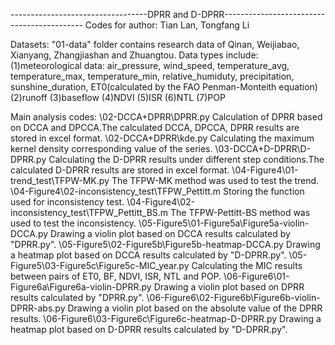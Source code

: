 ----------------------------------DPRR and D-DPRR-------------------------------------------
Codes for
author: Tian Lan, Tongfang Li

Datasets: 
"01-data" folder contains research data of Qinan, Weijiabao, Xianyang, Zhangjiashan and Zhuangtou. Data types include:
(1)meteorological data: air_pressure, wind_speed, temperature_avg, temperature_max, temperature_min, relative_humiduty, precipitation, sunshine_duration, ET0(calculated by the FAO Penman-Monteith equation)
(2)runoff
(3)baseflow
(4)NDVI
(5)ISR
(6)NTL
(7)POP

Main analysis codes:
\02-DCCA+DPRR\DPRR.py	Calculation of DPRR based on DCCA and DPCCA.The calculated DCCA, DPCCA, DPRR results are stored in excel format.
\02-DCCA+DPRR\kde.py	Calculating the maximum kernel density corresponding value of the series.
\03-DCCA+D-DPRR\D-DPRR.py	Calculating the D-DPRR results under different step conditions.The calculated D-DPRR results are stored in excel format.
\04-Figure4\01-trend_test\TFPW-MK.py	The TFPW-MK method was used to test the trend.
\04-Figure4\02-inconsistency_test\TFPW_Pettitt.m	Storing the function used for inconsistency test.
\04-Figure4\02-inconsistency_test\TFPW_Pettitt_BS.m	The TFPW-Pettitt-BS method was used to test the inconsistency.
\05-Figure5\01-Figure5a\Figure5a-violin-DCCA.py	Drawing a violin plot based on DCCA results calculated by "DPRR.py".
\05-Figure5\02-Figure5b\Figure5b-heatmap-DCCA.py	Drawing a heatmap plot based on DCCA results calculated by "D-DPRR.py".
\05-Figure5\03-Figure5c\Figure5c-MIC_year.py		Calculating the MIC results between pairs of ET0, BF, NDVI, ISR, NTL and POP.
\06-Figure6\01-Figure6a\Figure6a-violin-DPRR.py	Drawing a violin plot based on DPRR results calculated by "DPRR.py".
\06-Figure6\02-Figure6b\Figure6b-violin-DPRR-abs.py	Drawing a violin plot based on the absolute value of the DPRR results.
\06-Figure6\03-Figure6c\Figure6c-heatmap-D-DPRR.py	Drawing a heatmap plot based on D-DPRR results calculated by "D-DPRR.py".
